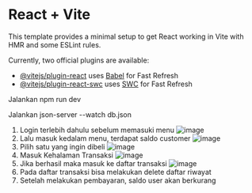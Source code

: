 # React + Vite

This template provides a minimal setup to get React working in Vite with HMR and some ESLint rules.

Currently, two official plugins are available:

- [@vitejs/plugin-react](https://github.com/vitejs/vite-plugin-react/blob/main/packages/plugin-react/README.md) uses [Babel](https://babeljs.io/) for Fast Refresh
- [@vitejs/plugin-react-swc](https://github.com/vitejs/vite-plugin-react-swc) uses [SWC](https://swc.rs/) for Fast Refresh

Jalankan npm run dev

Jalankan json-server --watch db.json

1. Login terlebih dahulu sebelum memasuki menu
   ![image](https://github.com/zumarnf/toko_pulsa/assets/110282332/d4cc3e7e-5c69-435a-a0d7-911c15bfbf85)
2. Lalu masuk kedalam menu, terdapat saldo customer
   ![image](https://github.com/zumarnf/toko_pulsa/assets/110282332/370d5524-b06e-47bf-803e-24f11466dab7)
3. Pilih satu yang ingin dibeli
   ![image](https://github.com/zumarnf/toko_pulsa/assets/110282332/91ab4b46-d6f7-4288-9037-78f8cab471d8)
4. Masuk Kehalaman Transaksi
   ![image](https://github.com/zumarnf/toko_pulsa/assets/110282332/d712becd-7ee2-4ad3-8633-a3c8164cf508)
5. Jika berhasil maka masuk ke daftar transaksi
   ![image](https://github.com/zumarnf/toko_pulsa/assets/110282332/91ac9bdf-fa71-4d3a-b25f-d8fef82204d4)
6. Pada daftar transaksi bisa melakukan delete daftar riwayat
7. Setelah melakukan pembayaran, saldo user akan berkurang



